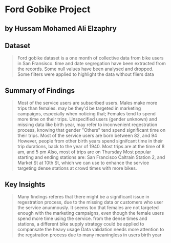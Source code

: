 # Ford Gobike Project
## by Hussam Mohamed Ali Elzaphry


## Dataset

> Ford gobike dataset is a one month of collective data from bike users in San Fransisco.
> time and date segregation have been extracted from the records.
> Some null values have been analysed and dropped.
> Some filters were applied to highlight the data without fliers data


## Summary of Findings

> Most of the service users are subscribed users.
> Males make more trips than females. may be they'd be targeted in marketing campaigns, especially when noticing that;
> Females tend to spend more time on their trips.
> Unspecified users (gender unknown) and missing data like birth year, may refer to inconvenient regestration process, knowing that gender "Others" tend spend significant time on their trips.
> Most of the service users are born between 82, and 94
> However, people from other birth years spend signifcant time in their trip durations, back to the year of 1940.
> Most trips are at the time of 8 am, and 5 pm
> Also, most of trips are on Thursday
> Most popular starting and ending stations are: San Francisco Caltrain Station 2, and Market St at 10th St, which we can use to enhance the service targeting dense stations at crowd times with more bikes.

## Key Insights

> Many findings referes that there might be a significant issue in regestration process, due to the missing data or customers who user the service anunmously.
> It seems too that females are not targeted enough with the marketing campaigns, even though the female users spend more time using the service.
> from the dense times and stations, a different bike supply strategy could be applied to compansate the heavy usage
> Data validation needs more attention to the regstration process due to many meaningless in users birth year


